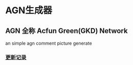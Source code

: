 # AGN生成器
## AGN 全称 Acfun Green(GKD) Network
an simple agn comment picture generate
### [更新记录](changelog.md)

